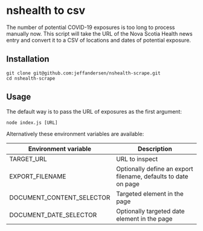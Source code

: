 # nshealth to csv

The number of potential COVID-19 exposures is too long to process manually now. This script will take the URL of the Nova Scotia Health news entry and convert it to a CSV of locations and dates of potential exposure.

## Installation

```
git clone git@github.com:jeffandersen/nshealth-scrape.git
cd nshealth-scrape
```

## Usage

The default way is to pass the URL of exposures as the first argument:

```
node index.js [URL]
```

Alternatively these environment variables are available:

| Environment variable | Description |
| -- | -- |
| TARGET_URL | URL to inspect |
| EXPORT_FILENAME | Optionally define an export filename, defaults to date on page |
| DOCUMENT_CONTENT_SELECTOR | Targeted element in the page |
| DOCUMENT_DATE_SELECTOR | Optionally targeted date element in the page |
